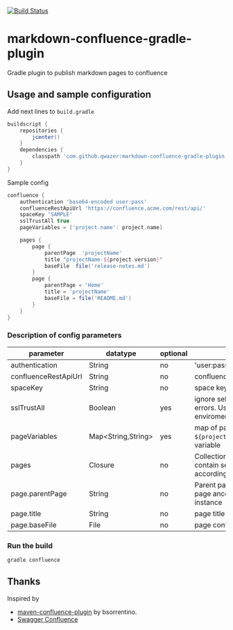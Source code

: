 [![Build Status](https://travis-ci.org/qwazer/markdown-confluence-gradle-plugin.svg?branch=master)](https://travis-ci.org/qwazer/markdown-confluence-gradle-plugin)

# markdown-confluence-gradle-plugin
Gradle plugin to publish markdown pages to confluence 

## Usage and sample configuration

Add next lines to ``build.gradle`` 

```groovy
buildscript {
    repositories {
        jcenter()
    }
    dependencies {
        classpath 'com.github.qwazer:markdown-confluence-gradle-plugin:0.3-RC01'
    }
}
```

Sample config

```groovy
confluence {
    authentication 'base64-encoded user:pass'
    confluenceRestApiUrl 'https://confluence.acme.com/rest/api/'
    spaceKey 'SAMPLE'
    sslTrustAll true
    pageVariables = ['project.name': project.name]

    pages {
        page {
            parentPage  'projectName'
            title "projectName-${project.version}"
            baseFile  file('release-notes.md')
        }
        page {
            parentPage = 'Home'
            title = 'projectName'
            baseFile = file('README.md')
        }
    }
}
```

### Description of config parameters


parameter | datatype | optional | description
------------ | ------------- | -------------| -------------
authentication | String | no | 'user:pass'.bytes.encodeBase64().toString()
confluenceRestApiUrl | String | no |  confluence rest api url
spaceKey | String | no |  space key
sslTrustAll | Boolean | yes |  ignore self-signed and unknown sertificate errors. Usefull in some corporate enviroments
pageVariables | Map<String,String> | yes | map of page variables, for example ```${project.name}``` will substituted by value of variable
pages | Closure | no | Collection of Page Closures. If this config contain several pages, these will be ordered according their parent-child relationship
page.parentPage  | String | no | Parent page title, will use to resovle actual page ancestorId  against Confluence instance
page.title  | String | no | page title
page.baseFile  | File | no | page content





### Run the build
```bash
gradle confluence
```


## Thanks

Inspired by
  * [maven-confluence-plugin](https://github.com/bsorrentino/maven-confluence-plugin)
by bsorrentino.
  * [Swagger Confluence](https://gitlab.slkdev.net/starlightknight/swagger-confluence)




